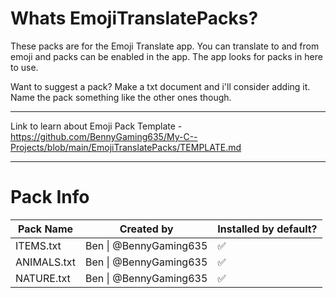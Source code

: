 # Whats EmojiTranslatePacks?

These packs are for the Emoji Translate app. You can translate to and from emoji and packs can be enabled in the app. The app looks for packs in here to use.

Want to suggest a pack? Make a txt document and i'll consider adding it. Name the pack something like the other ones though.

***

Link to learn about Emoji Pack Template - https://github.com/BennyGaming635/My-C--Projects/blob/main/EmojiTranslatePacks/TEMPLATE.md

***

# Pack Info
| Pack Name   | Created by             | Installed by default? |
|-------------|------------------------|-----------------------|
| ITEMS.txt   | Ben \| @BennyGaming635 | ✅                     |
| ANIMALS.txt | Ben \| @BennyGaming635 | ✅                     |
| NATURE.txt  | Ben \| @BennyGaming635 | ✅                     |